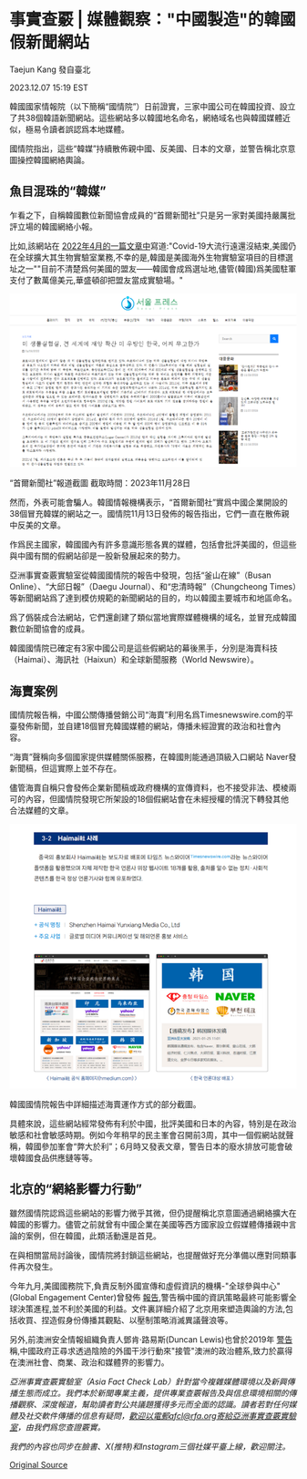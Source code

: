 # 事實查覈 | 媒體觀察："中國製造"的韓國假新聞網站

Taejun Kang 發自臺北

2023.12.07 15:19 EST

韓國國家情報院（以下簡稱“國情院”）日前證實，三家中國公司在韓國投資、設立了共38個韓語新聞網站。這些網站多以韓國地名命名，網絡域名也與韓國媒體近似，極易令讀者誤認爲本地媒體。

國情院指出，這些“韓媒”持續散佈親中國、反美國、日本的文章，並警告稱北京意圖操控韓國網絡輿論。

## 魚目混珠的“韓媒”

乍看之下，自稱韓國數位新聞協會成員的“首爾新聞社”只是另一家對美國持嚴厲批評立場的韓國網絡小報。

比如,該網站在 [2022年4月的一篇文章中](https://web.archive.org/web/20231129045046/http:/seoulpr.com/pressrelease/64414/)寫道:"Covid-19大流行遠還沒結束,美國仍在全球擴大其生物實驗室業務,不幸的是,韓國是美國海外生物實驗室項目的目標選址之一""目前不清楚爲何美國的盟友——韓國會成爲選址地,儘管(韓國)爲美國駐軍支付了數萬億美元,華盛頓卻把盟友當成實驗場。"

![“首爾新聞社”報道截圖 截取時間：2023年11月28日](images/SOJC7L3BYSGIEUUVQX4K3ESZBI.png)

“首爾新聞社”報道截圖 截取時間：2023年11月28日

然而，外表可能會騙人。韓國情報機構表示，“首爾新聞社”實爲中國企業開設的38個冒充韓媒的網站之一。國情院11月13日發佈的報告指出，它們一直在散佈親中反美的文章。

作爲民主國家，韓國國內有許多意識形態各異的媒體，包括會批評美國的，但這些與中國有關的假網站卻是一股新發展起來的勢力。

亞洲事實查覈實驗室從韓國國情院的報告中發現，包括“釜山在線”（Busan Online）、“大邱日報”（Daegu Journal）、和“忠清時報”（Chungcheong Times）等新聞網站爲了達到模仿規範的新聞網站的目的，均以韓國主要城市和地區命名。

爲了僞裝成合法網站，它們還創建了類似當地實際媒體機構的域名，並冒充成韓國數位新聞協會的成員。

韓國國情院已確定有3家中國公司是這些假網站的幕後黑手，分別是海賣科技（Haimai）、海訊社（Haixun）和全球新聞服務（World Newswire）。

## 海賣案例

國情院報告稱，中國公關傳播營銷公司“海賣”利用名爲Timesnewswire.com的平臺發佈新聞，並自建18個冒充韓國媒體的網站，傳播未經證實的政治和社會內容。

“海賣”聲稱向多個國家提供媒體關係服務，在韓國則能通過頂級入口網站 Naver發新聞稿，但這實際上並不存在。

儘管海賣自稱只會發佈企業新聞稿或政府機構的宣傳資料，也不接受非法、模棱兩可的內容，但國情院發現它所架設的18個假網站會在未經授權的情況下轉發其他合法媒體的文章。

![韓國國情院報告中詳細描述海賣運作方式的部分截圖。](images/E5SR4HU3QUHICKL6RPGIN27SAA.png)

韓國國情院報告中詳細描述海賣運作方式的部分截圖。

具體來說，這些網站經常發佈有利於中國，批評美國和日本的內容，特別是在政治敏感和社會敏感時期。例如今年稍早的民主峯會召開前3周，其中一個假網站就聲稱，韓國參加峯會“弊大於利”；6月時又發表文章，警告日本的廢水排放可能會破壞韓國食品供應鏈等等。

## 北京的“網絡影響力行動”

雖然國情院認爲這些網站的影響力微乎其微，但仍提醒稱北京意圖通過網絡擴大在韓國的影響力。儘管之前就曾有中國企業在美國等西方國家設立假媒體傳播親中言論的案例，但在韓國，此類活動還是首見。

在與相關當局討論後，國情院將封鎖這些網站，也提醒做好充分準備以應對同類事件再次發生。

今年九月,美國國務院下,負責反制外國宣傳和虛假資訊的機構-"全球參與中心"(Global Engagement Center)曾發佈 [報告](https://www.state.gov/gec-special-report-how-the-peoples-republic-of-china-seeks-to-reshape-the-global-information-environment/),警告稱中國的資訊策略最終可能影響全球決策進程,並不利於美國的利益。文件裏詳細介紹了北京用來塑造輿論的方法,包括收買、捏造假身份傳播其觀點、以壓制策略消滅異議聲浪等。

另外,前澳洲安全情報組織負責人鄧肯·路易斯(Duncan Lewis)也曾於2019年 [警告](https://web.archive.org/web/20231129083004/https:/www.smh.com.au/politics/federal/insidious-former-asio-boss-warns-on-chinese-interference-in-australia-20191121-p53cv2.html)稱,中國政府正尋求透過陰險的外國干涉行動來"接管"澳洲的政治體系,致力於贏得在澳洲社會、商業、政治和媒體界的影響力。

*亞洲事實查覈實驗室（Asia Fact Check Lab）針對當今複雜媒體環境以及新興傳播生態而成立。我們本於新聞專業主義，提供專業查覈報告及與信息環境相關的傳播觀察、深度報道，幫助讀者對公共議題獲得多元而全面的認識。讀者若對任何媒體及社交軟件傳播的信息有疑問，歡迎以電郵afcl@rfa.org寄給亞洲事實查覈實驗室，由我們爲您查證覈實。*

*我們的內容也同步在臉書、X(推特)和Instagram三個社媒平臺上線，歡迎關注。*



[Original Source](https://www.rfa.org/mandarin/shishi-hecha/hc-12072023151645.html)
